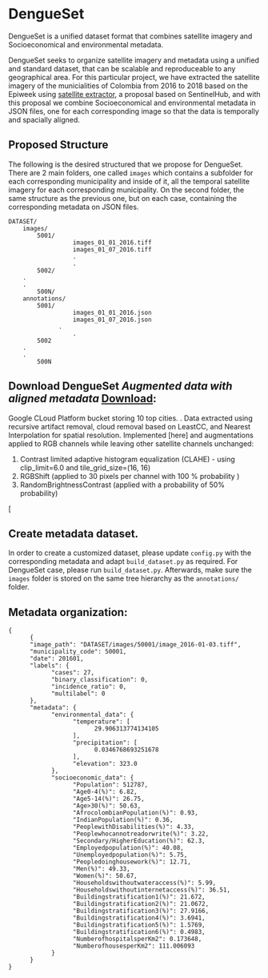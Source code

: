 # DengueSet

DengueSet is a unified dataset format that combines satellite imagery and Socioeconomical and environmental metadata.

DengueSet seeks to organize satellite imagery and metadata using a unified and standard dataset, that can be scalable and reproduceable to any geographical area. For this particular project, we have extracted the satellite imagery of the municialities of Colombia from 2016 to 2018 based on the Epiweek using [satellite extractor](https://github.com/sebasmos/satellite.extractor), a proposal based on SentinelHub, and with this proposal we combine Socioeconomical and environmental metadata in JSON files, one for each corresponding image so that the data is temporally and spacially aligned. 


## Proposed Structure 

The following is the desired structured that we propose for DengueSet. There are 2 main folders, one called `images` which contains a subfolder for each corresponding municipality and inside of it, all the temporal satellite imagery for each corresponding municipality. On the second folder, the same structure as the previous one, but on each case, containing the corresponding metadata on JSON files.

```
DATASET/ 
	images/
		5001/
                  images_01_01_2016.tiff
                  images_01_07_2016.tiff
                  .
                  .
		5002/
    .
    .
		500N/
	annotations/
		5001/
                  images_01_01_2016.json
                  images_01_07_2016.json
		      .
                  .
		5002
    .
    .
		500N
```

## Download DengueSet *Augmented data with aligned metadata* [Download](https://console.cloud.google.com/storage/browser/colombia_sebasmos/DATASET_augmented/DATASET_augmented_v1/annotations/23001?pageState=(%22StorageObjectListTable%22:(%22f%22:%22%255B%255D%22))&project=mit-hst-dengue&prefix=&forceOnObjectsSortingFiltering=false):
Google CLoud Platform bucket storing 10 top cities. . Data extracted using recursive artifact removal, cloud removal based on LeastCC, and Nearest Interpolation for spatial resolution. Implemented [here] and augmentations applied to RGB channels while leaving other satellite channels unchanged:
 
1. Contrast limited adaptive histogram equalization (CLAHE) - using  clip_limit=6.0 and  tile_grid_size=(16, 16)
1. RGBShift (applied to 30 pixels per channel with 100 % probability )
1. RandomBrightnessContrast (applied with a probability of 50% probability)

[
## Create metadata dataset.

In order to create a customized dataset, please update `config.py` with the corresponding metadata and adapt `build_dataset.py` as required. For DengueSet case, please run `build_dataset.py`. Afterwards, make sure the `images` folder is stored on the same tree hierarchy as the `annotations/` folder.


## Metadata organization: 

```
{ 
      {
      "image_path": "DATASET/images/50001/image_2016-01-03.tiff",
      "municipality_code": 50001,
      "date": 201601,
      "labels": {
            "cases": 27,
            "binary_classification": 0,
            "incidence_ratio": 0,
            "multilabel": 0
      },
      "metadata": {
            "environmental_data": {
                  "temperature": [
                        29.906313774134105
                  ],
                  "precipitation": [
                        0.0346768693251678
                  ],
                  "elevation": 323.0
            },
            "socioeconomic_data": {
                  "Population": 512787,
                  "Age0-4(%)": 6.82,
                  "Age5-14(%)": 26.75,
                  "Age>30(%)": 50.63,
                  "AfrocolombianPopulation(%)": 0.93,
                  "IndianPopulation(%)": 0.36,
                  "PeoplewithDisabilities(%)": 4.33,
                  "Peoplewhocannotreadorwrite(%)": 3.22,
                  "Secondary/HigherEducation(%)": 62.3,
                  "Employedpopulation(%)": 40.08,
                  "Unemployedpopulation(%)": 5.75,
                  "Peopledoinghousework(%)": 12.71,
                  "Men(%)": 49.33,
                  "Women(%)": 50.67,
                  "Householdswithoutwateraccess(%)": 5.99,
                  "Householdswithoutinternetaccess(%)": 36.51,
                  "Buildingstratification1(%)": 21.672,
                  "Buildingstratification2(%)": 21.0672,
                  "Buildingstratification3(%)": 27.9166,
                  "Buildingstratification4(%)": 3.6941,
                  "Buildingstratification5(%)": 1.5769,
                  "Buildingstratification6(%)": 0.4983,
                  "NumberofhospitalsperKm2": 0.173648,
                  "NumberofhousesperKm2": 111.006093
            }
      }
}
```

